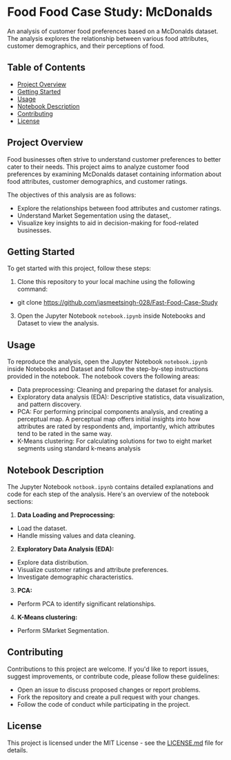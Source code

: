 # Food Food Case Study: McDonalds

An analysis of customer food preferences based on a McDonalds dataset. The analysis explores the relationship between various food attributes, customer demographics, and their perceptions of food.

## Table of Contents

- [Project Overview](#project-overview)
- [Getting Started](#getting-started)
- [Usage](#usage)
- [Notebook Description](#notebook-description)
- [Contributing](#contributing)
- [License](#license)

## Project Overview

Food businesses often strive to understand customer preferences to better cater to their needs. This project aims to analyze customer food preferences by examining McDonalds dataset containing information about food attributes, customer demographics, and customer ratings.

The objectives of this analysis are as follows:
- Explore the relationships between food attributes and customer ratings.
- Understand Market Segementation using the dataset,.
- Visualize key insights to aid in decision-making for food-related businesses.

## Getting Started

To get started with this project, follow these steps:

1. Clone this repository to your local machine using the following command:

-  git clone https://github.com/jasmeetsingh-028/Fast-Food-Case-Study


3. Open the Jupyter Notebook `notebook.ipynb` inside Notebooks and Dataset to view the analysis.

## Usage

To reproduce the analysis, open the Jupyter Notebook `notebook.ipynb` inside Notebooks and Dataset and follow the step-by-step instructions provided in the notebook. The notebook covers the following areas:

- Data preprocessing: Cleaning and preparing the dataset for analysis.
- Exploratory data analysis (EDA): Descriptive statistics, data visualization, and pattern discovery.
- PCA: For performing principal components analysis, and creating a perceptual map. A perceptual map offers initial insights into how attributes are rated by respondents and, importantly, which attributes tend to be rated in the same way.
- K-Means clustering: For calculating solutions for two to eight market segments using standard k-means analysis

## Notebook Description

The Jupyter Notebook `notbook.ipynb` contains detailed explanations and code for each step of the analysis. Here's an overview of the notebook sections:

1. **Data Loading and Preprocessing:**
- Load the dataset.
- Handle missing values and data cleaning.

2. **Exploratory Data Analysis (EDA):**
- Explore data distribution.
- Visualize customer ratings and attribute preferences.
- Investigate demographic characteristics.

3. **PCA:**
- Perform PCA to identify significant relationships.

4. **K-Means clustering:**
- Perform SMarket Segmentation.

## Contributing

Contributions to this project are welcome. If you'd like to report issues, suggest improvements, or contribute code, please follow these guidelines:

- Open an issue to discuss proposed changes or report problems.
- Fork the repository and create a pull request with your changes.
- Follow the code of conduct while participating in the project.

## License

This project is licensed under the MIT License - see the [LICENSE.md](LICENSE.md) file for details.
